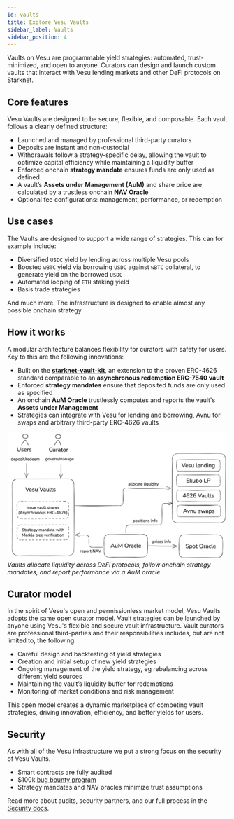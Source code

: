 ```yaml
---
id: vaults
title: Explore Vesu Vaults
sidebar_label: Vaults
sidebar_position: 4
---
```


Vaults on Vesu are programmable yield strategies: automated, trust-minimized, and open to anyone. Curators can design and launch custom vaults that interact with Vesu lending markets and other DeFi protocols on Starknet.

## Core features

Vesu Vaults are designed to be secure, flexible, and composable. Each vault follows a clearly defined structure:

- Launched and managed by professional third-party curators
- Deposits are instant and non-custodial
- Withdrawals follow a strategy-specific delay, allowing the vault to optimize capital efficiency while maintaining a liquidity buffer
- Enforced onchain **strategy mandate** ensures funds are only used as defined  
- A vault’s **Assets under Management (AuM)** and share price are calculated by a trustless onchain **NAV Oracle**  
- Optional fee configurations: management, performance, or redemption

## Use cases

The Vaults are designed to support a wide range of strategies. This can for example include:

- Diversified `USDC` yield by lending across multiple Vesu pools
- Boosted `wBTC` yield via borrowing `USDC` against `wBTC` collateral, to generate yield on the borrowed `USDC`
- Automated looping of `ETH` staking yield
- Basis trade strategies 

And much more. The infrastructure is designed to enable almost any possible onchain strategy.

## How it works

A modular architecture balances flexibility for curators with safety for users. Key to this are the following innovations:

- Built on the [**starknet-vault-kit**](https://github.com/ForgeYields/starknet_vault_kit), an extension to the proven ERC-4626 standard comparable to an __asynchronous redemption ERC-7540 vault__
- Enforced **strategy mandates** ensure that deposited funds are only used as specified
- An onchain __AuM Oracle__ trustlessly computes and reports the vault's __Assets under Management__
- Strategies can integrate with Vesu for lending and borrowing, Avnu for swaps and arbitrary third-party ERC-4626 vaults

![Vesu Vaults](./images/vesu-vaults.png)
_Vaults allocate liquidity across DeFi protocols, follow onchain strategy mandates, and report performance via a AuM oracle._

## Curator model

In the spirit of Vesu's open and permissionless market model, Vesu Vaults adopts the same open curator model. Vault strategies can be launched by anyone using Vesu's flexible and secure vault infrastructure. Vault curators are professional third-parties and their responsibilities includes, but are not limited to, the following:

- Careful design and backtesting of yield strategies
- Creation and initial setup of new yield strategies
- Ongoing management of the yield strategy, eg rebalancing across different yield sources
- Maintaining the vault’s liquidity buffer for redemptions
- Monitoring of market conditions and risk management

This open model creates a dynamic marketplace of competing vault strategies, driving innovation, efficiency, and better yields for users.


## Security

As with all of the Vesu infrastructure we put a strong focus on the security of Vesu Vaults. 

- Smart contracts are fully audited
- $100k [bug bounty program](https://immunefi.com/bounty/vesu/)
- Strategy mandates and NAV oracles minimize trust assumptions

Read more about audits, security partners, and our full process in the [Security docs](/docs/security/index.md).